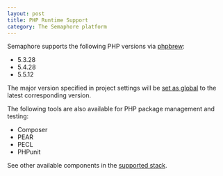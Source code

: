 ```yaml
---
layout: post
title: PHP Runtime Support
category: The Semaphore platform
---
```


Semaphore supports the following PHP versions via [phpbrew](http://c9s.github.io/phpbrew/):

* 5.3.28
* 5.4.28
* 5.5.12

The major version specified in project settings will be [set as global](/docs/php-setup.html) to the latest corresponding version.

The following tools are also available for PHP package management and testing:

* Composer
* PEAR
* PECL
* PHPunit

See other available components in the [supported stack](/docs/supported-stack.html).

